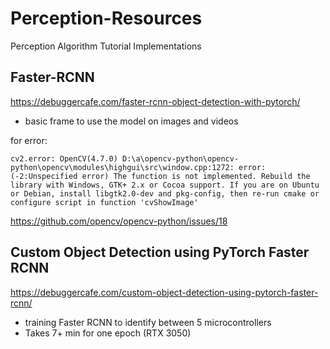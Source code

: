 # Perception-Resources
Perception Algorithm Tutorial Implementations 

## Faster-RCNN
https://debuggercafe.com/faster-rcnn-object-detection-with-pytorch/
- basic frame to use the model on images and videos

for error:
```angular2html
cv2.error: OpenCV(4.7.0) D:\a\opencv-python\opencv-python\opencv\modules\highgui\src\window.cpp:1272: error: (-2:Unspecified error) The function is not implemented. Rebuild the library with Windows, GTK+ 2.x or Cocoa support. If you are on Ubuntu or Debian, install libgtk2.0-dev and pkg-config, then re-run cmake or configure script in function 'cvShowImage'
```
https://github.com/opencv/opencv-python/issues/18

## Custom Object Detection using PyTorch Faster RCNN

https://debuggercafe.com/custom-object-detection-using-pytorch-faster-rcnn/
- training Faster RCNN to identify between 5 microcontrollers
- Takes 7+ min for one epoch (RTX 3050)